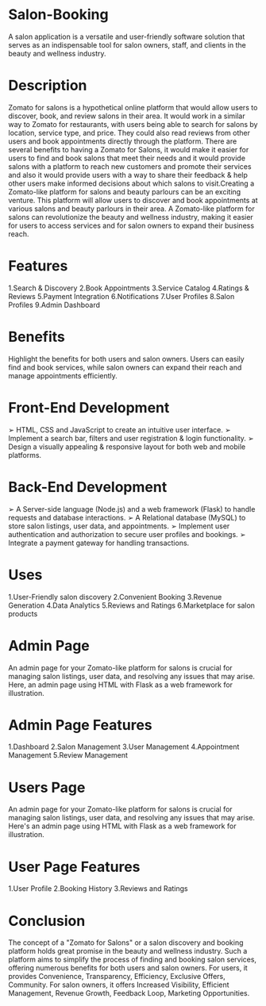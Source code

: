 # Salon-Booking
A salon application is a versatile and user-friendly software solution that serves as an indispensable tool for salon owners, staff, and clients in the beauty and wellness industry. 

# Description 
Zomato for salons is a hypothetical online platform that would allow users to discover, book, and review salons in their area. It would work in a similar way to Zomato for restaurants, with users being able to search for salons by location, service type, and price. They could also read reviews from other users and book appointments directly through the platform. There are several benefits to having a Zomato for Salons, it would make it easier for users to find and book salons that meet their needs and it would provide salons with a platform to reach new customers and promote their services and also it would provide users with a way to share their feedback & help other users make informed decisions about which salons to visit.Creating a Zomato-like platform for salons and beauty parlours can be an exciting venture. This platform will allow users to discover and book appointments at various salons and beauty parlours in their area. A Zomato-like platform for salons can revolutionize the beauty and wellness industry, making it easier for users to access services and for salon owners to expand their business reach.

# Features
1.Search & Discovery
2.Book Appointments
 3.Service Catalog
 4.Ratings & Reviews
 5.Payment Integration
 6.Notifications
 7.User Profiles
 8.Salon Profiles
 9.Admin Dashboard

 # Benefits
 Highlight the benefits for both users and salon owners. Users can easily find and book services, while salon owners can expand their reach and manage appointments efficiently.

 # Front-End Development
➢ HTML, CSS and JavaScript to create an intuitive user interface.
➢ Implement a search bar, filters and user registration & login functionality.
➢ Design a visually appealing & responsive layout for both web and mobile 
platforms.

# Back-End Development
➢ A Server-side language (Node.js) and a web framework (Flask) to handle 
requests and database interactions.
➢ A Relational database (MySQL) to store salon listings, user data, and 
appointments.
➢ Implement user authentication and authorization to secure user profiles 
and bookings.
➢ Integrate a payment gateway for handling transactions.

# Uses
1.User-Friendly salon discovery
2.Convenient Booking
3.Revenue Generation
4.Data Analytics
5.Reviews and Ratings
6.Marketplace for salon products

# Admin Page
An admin page for your Zomato-like platform for salons is crucial for managing salon listings, user data, and resolving any issues that may arise. Here, an admin page using HTML with Flask as a web framework for illustration.

# Admin Page Features
1.Dashboard
2.Salon Management
3.User Management
4.Appointment Management
5.Review Management

# Users Page
An admin page for your Zomato-like platform for salons is crucial for managing salon listings, user data, and resolving any issues that may arise. Here's an admin page using HTML with Flask as a web framework for illustration. 

# User Page Features
1.User Profile 
2.Booking History 
3.Reviews and Ratings 

# Conclusion
The concept of a "Zomato for Salons" or a salon discovery and booking platform holds great promise in the beauty and wellness industry. Such a platform aims to simplify the process of finding and booking salon services, offering numerous benefits for both users and salon owners. For users, it provides Convenience, Transparency, Efficiency, Exclusive Offers, Community. For salon owners, it offers Increased Visibility, Efficient Management, Revenue Growth, Feedback Loop, Marketing Opportunities. 



 

 
